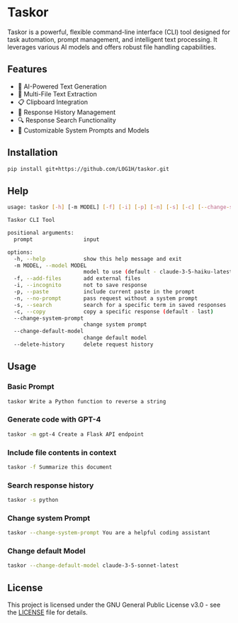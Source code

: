 # Taskor

Taskor is a powerful, flexible command-line interface (CLI) tool designed for task automation, prompt management, and intelligent text processing. It leverages various AI models and offers robust file handling capabilities.

## Features

- 🤖 AI-Powered Text Generation
- 📄 Multi-File Text Extraction
- 📋 Clipboard Integration
- 💾 Response History Management
- 🔍 Response Search Functionality
- 🔑 Customizable System Prompts and Models

## Installation
```bash
pip install git+https://github.com/L0G1H/taskor.git
```

## Help
```bash
usage: taskor [-h] [-m MODEL] [-f] [-i] [-p] [-n] [-s] [-c] [--change-system-prompt] [--change-default-model] [--delete-history] [prompt ...]

Taskor CLI Tool

positional arguments:
  prompt                input

options:
  -h, --help            show this help message and exit
  -m MODEL, --model MODEL
                        model to use (default - claude-3-5-haiku-latest)
  -f, --add-files       add external files
  -i, --incognito       not to save response
  -p, --paste           include current paste in the prompt
  -n, --no-prompt       pass request without a system prompt
  -s, --search          search for a specific term in saved responses
  -c, --copy            copy a specific response (default - last)
  --change-system-prompt
                        change system prompt
  --change-default-model
                        change default model
  --delete-history      delete request history
```

## Usage

### Basic Prompt
```bash
taskor Write a Python function to reverse a string
```
### Generate code with GPT-4
```bash
taskor -m gpt-4 Create a Flask API endpoint
```

### Include file contents in context
```bash
taskor -f Summarize this document
```

### Search response history
```bash
taskor -s python
```

### Change system Prompt
```bash
taskor --change-system-prompt You are a helpful coding assistant
```

### Change default Model
```bash
taskor --change-default-model claude-3-5-sonnet-latest
```

## License
This project is licensed under the GNU General Public License v3.0 - see the [LICENSE](LICENSE) file for details.
